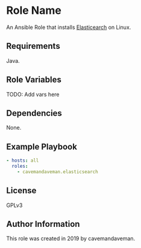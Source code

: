 Role Name
=========

An Ansible Role that installs [Elasticearch](https://www.elastic.co/products/elasticsearch) on Linux.

Requirements
------------

Java.

Role Variables
--------------

TODO: Add vars here

Dependencies
------------

None.

Example Playbook
----------------

```yaml
- hosts: all
  roles:
    - cavemandaveman.elasticsearch
```

License
-------

GPLv3

Author Information
------------------

This role was created in 2019 by cavemandaveman.
